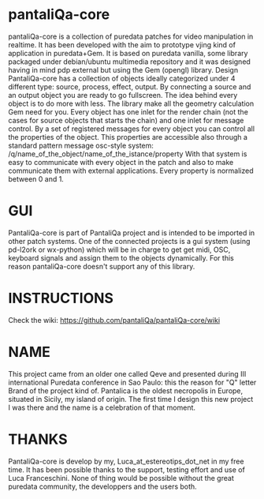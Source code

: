 pantaliQa-core
==============

pantaliQa-core is a collection of puredata patches for video manipulation in realtime. 
It has been developed with the aim to prototype vjing kind of application in puredata+Gem. 
It is based on puredata vanilla, some library packaged under debian/ubuntu multimedia repository and it was designed having in mind pdp external but using the Gem (opengl) library.
Design
PantaliQa-core has a collection of objects ideally categorized under 4 different type: source, process, effect, output.
By connecting a source and an output object you are ready to go fullscreen.
The idea behind every object is to do more with less. The library make all the geometry calculation Gem need for you.
Every object has one inlet for the render chain (not the cases for source objects that starts the chain) and one inlet for message control. By a set of registered messages for every object you can control all the properties of the object. This properties are accessible also through a standard pattern message osc-style system: 
/q/name_of_the_object/name_of_the_istance/property
With that system is easy to communicate with every object in the patch and also to make communicate them with external applications.
Every property is normalized between 0 and 1. 

GUI
===
PantaliQa-core is part of PantaliQa project and is intended to be imported in other patch systems. One of the connected projects is a gui system (using pd-l2ork or wx-python) which will be in charge to get get midi, OSC, keyboard signals and assign them to the objects dynamically. For this reason pantaliQa-core doesn't support any of this library. 

INSTRUCTIONS
===========
Check the wiki: https://github.com/pantaliQa/pantaliQa-core/wiki 

NAME
========
This project came from an older one called Qeve and presented during III international Puredata conference in Sao Paulo: this the reason for "Q" letter Brand of the project kind of.
Pantalica is the oldest necropolis in Europe, situated in Sicily, my island of origin. The first time I design this new project I was there and the name is a celebration of that moment.


THANKS
======

PantaliQa-core is develop by my, Luca_at_estereotips_dot_net in my free time.
It has been possible thanks to the support, testing effort and use of Luca Franceschini.
None of thing would be possible without the great puredata community, the developpers and the users both.







